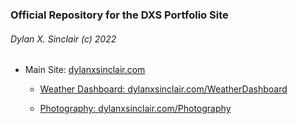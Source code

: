 <h3>Official Repository for the DXS Portfolio Site</h3>
<h6>Dylan X. Sinclair (c) 2022</h6>
<ul>
<li><p>Main Site: <a href="http://dylanxsinclair.com">dylanxsinclair.com</p></li>
<ul><li><p>Weather Dashboard: <a href="http://dylanxsinclair.com/WeatherDashboard">dylanxsinclair.com/WeatherDashboard</p></li>
<li><p>Photography: <a href="http://dylanxsinclair.com/Photography">dylanxsinclair.com/Photography</p></li></ul>
</ul>
